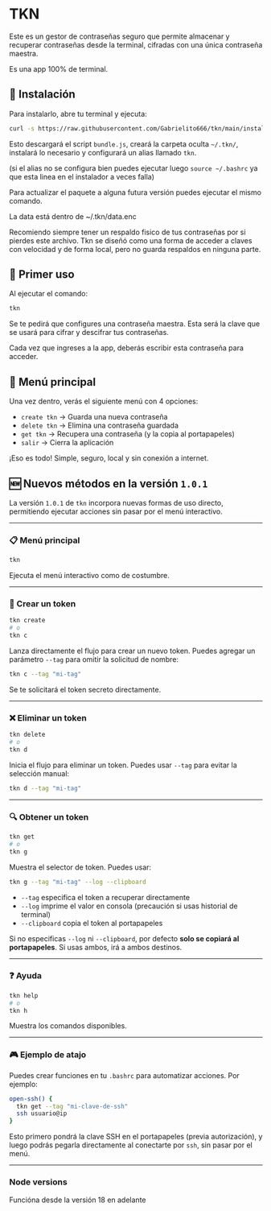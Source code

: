 # TKN

Este es un gestor de contraseñas seguro que permite almacenar y recuperar contraseñas desde la terminal, cifradas con una única contraseña maestra.

Es una app 100% de terminal.

## 🚀 Instalación

Para instalarlo, abre tu terminal y ejecuta:

```bash
curl -s https://raw.githubusercontent.com/Gabrielito666/tkn/main/installer.sh | bash
```

Esto descargará el script `bundle.js`, creará la carpeta oculta `~/.tkn/`, instalará lo necesario y configurará un alias llamado `tkn`.

(si el alias no se configura bien puedes ejecutar luego `source ~/.bashrc` ya que esta linea en el instalador a veces falla)

Para actualizar el paquete a alguna futura versión puedes ejecutar el mismo comando.

La data está dentro de ~/.tkn/data.enc

Recomiendo siempre tener un respaldo fisico de tus contraseñas por si pierdes este archivo. Tkn se diseñó como una forma de acceder a claves con velocidad y de forma local, pero no guarda respaldos en ninguna parte.


## 🔐 Primer uso

Al ejecutar el comando:

```bash
tkn
```

Se te pedirá que configures una contraseña maestra. Esta será la clave que se usará para cifrar y descifrar tus contraseñas.

Cada vez que ingreses a la app, deberás escribir esta contraseña para acceder.

## 🧭 Menú principal

Una vez dentro, verás el siguiente menú con 4 opciones:

- `create tkn` → Guarda una nueva contraseña
- `delete tkn` → Elimina una contraseña guardada
- `get tkn` → Recupera una contraseña (y la copia al portapapeles)
- `salir` → Cierra la aplicación

¡Eso es todo! Simple, seguro, local y sin conexión a internet.

## 🆕 Nuevos métodos en la versión `1.0.1`

La versión `1.0.1` de `tkn` incorpora nuevas formas de uso directo, permitiendo ejecutar acciones sin pasar por el menú interactivo.

---

### 📋 Menú principal

```bash
tkn
```

Ejecuta el menú interactivo como de costumbre.

---

### 🔐 Crear un token

```bash
tkn create
# o
tkn c
```

Lanza directamente el flujo para crear un nuevo token. Puedes agregar un parámetro `--tag` para omitir la solicitud de nombre:

```bash
tkn c --tag "mi-tag"
```

Se te solicitará el token secreto directamente.

---

### ❌ Eliminar un token

```bash
tkn delete
# o
tkn d
```

Inicia el flujo para eliminar un token. Puedes usar `--tag` para evitar la selección manual:

```bash
tkn d --tag "mi-tag"
```

---

### 🔍 Obtener un token

```bash
tkn get
# o
tkn g
```

Muestra el selector de token. Puedes usar:

```bash
tkn g --tag "mi-tag" --log --clipboard
```

* `--tag` especifica el token a recuperar directamente
* `--log` imprime el valor en consola (precaución si usas historial de terminal)
* `--clipboard` copia el token al portapapeles

Si no especificas `--log` ni `--clipboard`, por defecto **solo se copiará al portapapeles**. Si usas ambos, irá a ambos destinos.

---

### ❓ Ayuda

```bash
tkn help
# o
tkn h
```

Muestra los comandos disponibles.

---

### 🎮 Ejemplo de atajo

Puedes crear funciones en tu `.bashrc` para automatizar acciones. Por ejemplo:

```bash
open-ssh() {
  tkn get --tag "mi-clave-de-ssh"
  ssh usuario@ip
}
```

Esto primero pondrá la clave SSH en el portapapeles (previa autorización), y luego podrás pegarla directamente al conectarte por `ssh`, sin pasar por el menú.

---
### Node versions
Funcióna desde la versión 18 en adelante